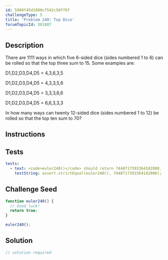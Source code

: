 ```yaml
---
id: 5900f45d1000cf542c50ff6f
challengeType: 5
title: 'Problem 240: Top Dice'
forumTopicId: 301887
---
```


## Description
<section id='description'>
There are 1111 ways in which five 6-sided dice (sides numbered 1 to 6) can be rolled so that the top three sum to 15. Some examples are:


D1,D2,D3,D4,D5 = 4,3,6,3,5

D1,D2,D3,D4,D5 = 4,3,3,5,6

D1,D2,D3,D4,D5 = 3,3,3,6,6

D1,D2,D3,D4,D5 = 6,6,3,3,3

In how many ways can twenty 12-sided dice (sides numbered 1 to 12) be rolled so that the top ten sum to 70?
</section>

## Instructions
<section id='instructions'>

</section>

## Tests
<section id='tests'>

```yml
tests:
  - text: <code>euler240()</code> should return 7448717393364182000.
    testString: assert.strictEqual(euler240(), 7448717393364182000);

```

</section>

## Challenge Seed
<section id='challengeSeed'>

<div id='js-seed'>

```js
function euler240() {
  // Good luck!
  return true;
}

euler240();
```

</div>



</section>

## Solution
<section id='solution'>

```js
// solution required
```

</section>
